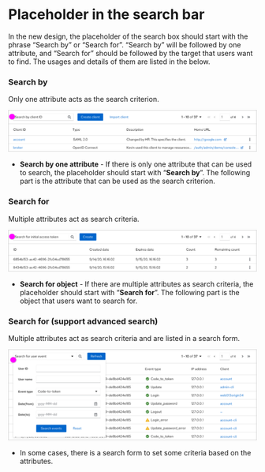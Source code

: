 # Placeholder in the search bar

In the new design, the placeholder of the search box should start with the phrase “Search by” or “Search for”. “Search by” will be followed by one attribute, and “Search for” should be followed by the target that users want to find. The usages and details of them are listed in the below.


### Search by
Only one attribute acts as the search criterion.

![SearchBy](./images/SearchBy.png)
  *  **Search by one attribute** - If there is only one attribute that can be used to search, the placeholder should start with “**Search by**”. The following part is the attribute that can be used as the search criterion.


### Search for
Multiple attributes act as search criteria.

![SearchFor](./images/SearchFor.png)
  *  **Search for object** - If there are
multiple attributes as search criteria, the placeholder should start with “**Search for**”. The following part is the object that users want to search for.


### Search for (support advanced search)
Multiple attributes act as search criteria and are listed in a search form.

![SearchForWithForm](./images/SearchForWithForm.png)
  *  In some cases, there is a search form to set some criteria based on the attributes.
